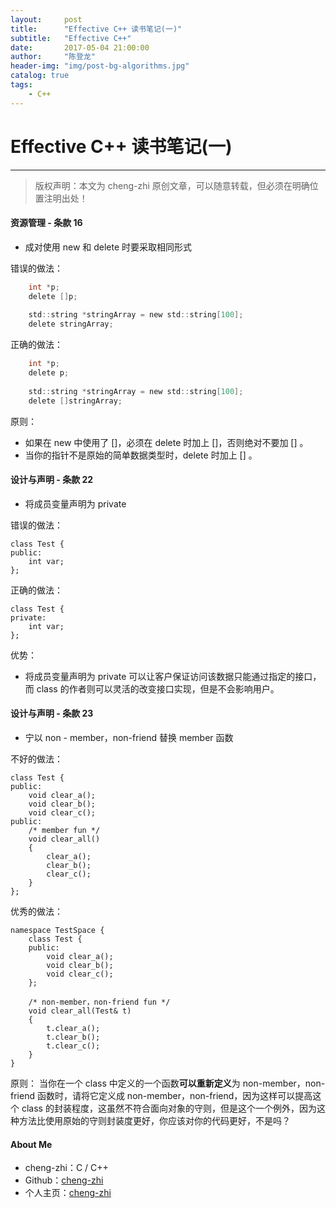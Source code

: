 ```yaml
---
layout:     post
title:      "Effective C++ 读书笔记(一)"
subtitle:   "Effective C++"
date:       2017-05-04 21:00:00
author:     "陈登龙"
header-img: "img/post-bg-algorithms.jpg"
catalog: true
tags:
    - C++
---
```


# Effective C++ 读书笔记(一)
***
> 版权声明：本文为 cheng-zhi 原创文章，可以随意转载，但必须在明确位置注明出处！ 

#### 资源管理 - 条款 16
* 成对使用 new 和 delete 时要采取相同形式

错误的做法： 

``` c
    int *p;
	delete []p;
	
	std::string *stringArray = new std::string[100];
    delete stringArray;
```

正确的做法：
``` c
    int *p;
    delete p;
    
    std::string *stringArray = new std::string[100];
    delete []stringArray;
```
原则：
* 如果在 new 中使用了 []，必须在 delete 时加上 []，否则绝对不要加 [] 。
* 当你的指针不是原始的简单数据类型时，delete 时加上 [] 。

#### 设计与声明 - 条款 22
* 将成员变量声明为 private

错误的做法：

    class Test {
	public:
		int var;
    };

正确的做法：

    class Test {
	private:
		int var;
	};

优势：
* 将成员变量声明为 private 可以让客户保证访问该数据只能通过指定的接口，而 class 的作者则可以灵活的改变接口实现，但是不会影响用户。


#### 设计与声明 - 条款 23
* 宁以 non - member，non-friend 替换 member 函数

不好的做法：

    class Test {
	public:
		void clear_a();
		void clear_b();
		void clear_c();
	public:
		/* member fun */
		void clear_all() 
		{
			clear_a();
			clear_b();
			clear_c();
		}
	};

优秀的做法：

    namespace TestSpace {
	    class Test {
		public:
			void clear_a();
			void clear_b();
			void clear_c();
		};
		
		/* non-member，non-friend fun */
		void clear_all(Test& t)
		{
			t.clear_a();
			t.clear_b();
			t.clear_c();
		}
	}

原则：
当你在一个 class 中定义的一个函数**可以重新定义**为 non-member，non-friend 函数时，请将它定义成 non-member，non-friend，因为这样可以提高这个 class 的封装程度，这虽然不符合面向对象的守则，但是这个一个例外，因为这种方法比使用原始的守则封装度更好，你应该对你的代码更好，不是吗？


#### About Me
* cheng-zhi：C / C++
* Github：[cheng-zhi](https://github.com/cheng-zhi)
* 个人主页：[cheng-zhi](https://cheng-zhi.github.io/)